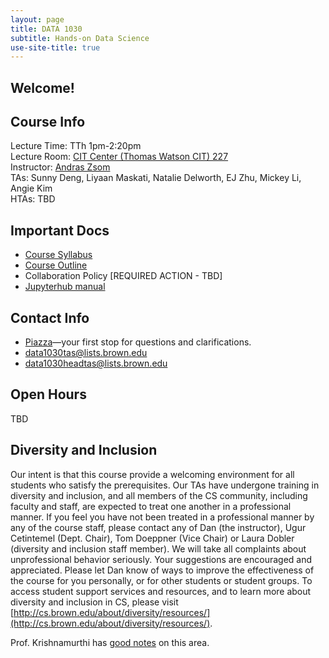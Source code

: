 ```yaml
---
layout: page
title: DATA 1030
subtitle: Hands-on Data Science
use-site-title: true
---
```


## Welcome!

## Course Info

Lecture Time: TTh 1pm-2:20pm  
Lecture Room: [CIT Center (Thomas Watson CIT) 227](https://goo.gl/maps/9P7GufeMQdE2)  
Instructor: [Andras Zsom](https://ccv.brown.edu/about/#people)  
TAs: Sunny Deng, Liyaan Maskati, Natalie Delworth, EJ Zhu, Mickey Li, Angie Kim  
HTAs: TBD

## Important Docs

*   [Course Syllabus](https://coursetools.brown.edu/syllabus/DATA:1030:2019-Fall:S01)
*   [Course Outline](https://docs.google.com/document/d/1uwi4kGQ--dsZVnODHxrQtkoC4jVo5Z6X7jLPb8yDmYg/edit)
*   Collaboration Policy [REQUIRED ACTION - TBD]
*   [Jupyterhub manual](https://docs.ccv.brown.edu/jupyterhub/)

## Contact Info

*   [Piazza](https://piazza.com/class/jzioyk40mhs6r2#)—your first stop for questions and clarifications.
*   data1030tas@lists.brown.edu
*   data1030headtas@lists.brown.edu

## Open Hours

TBD

## Diversity and Inclusion

Our intent is that this course provide a welcoming environment for all students who satisfy the prerequisites. Our TAs have undergone training in diversity and inclusion, and all members of the CS community, including faculty and staff, are expected to treat one another in a professional manner. If you feel you have not been treated in a professional manner by any of the course staff, please contact any of Dan (the instructor), Ugur Cetintemel (Dept. Chair), Tom Doeppner (Vice Chair) or Laura Dobler (diversity and inclusion staff member). We will take all complaints about unprofessional behavior seriously. Your suggestions are encouraged and appreciated. Please let Dan know of ways to improve the effectiveness of the course for you personally, or for other students or student groups. To access student support services and resources, and to learn more about diversity and inclusion in CS, please visit [http://cs.brown.edu/about/diversity/resources/](http://cs.brown.edu/about/diversity/resources/).

Prof. Krishnamurthi has [good notes](http://cs.brown.edu/courses/cs019/2016/professionalism.html) on this area.
